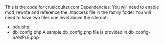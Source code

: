 This is the code for cruelcoulter.com
Dependencies:
You will need to enable mod_rewrite and reference the .htaccess file in the family folder
You will need to have two files one level above the siteroot:
* pdo.php
* db_config.php
A sample db_config.php file is provided in db_config-SAMPLE.php
